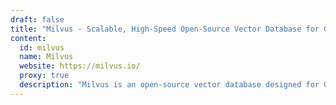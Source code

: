 ```yaml
---
draft: false
title: "Milvus - Scalable, High-Speed Open-Source Vector Database for GenAI Applications"
content:
  id: milvus
  name: Milvus
  website: https://milvus.io/
  proxy: true
  description: "Milvus is an open-source vector database designed for GenAI applications. It offers high-speed searches, elastic scalability, and a thriving community for support."
---
```

